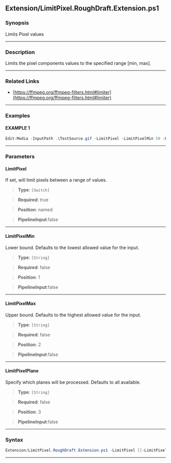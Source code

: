 
Extension/LimitPixel.RoughDraft.Extension.ps1
---------------------------------------------
### Synopsis
Limits Pixel values

---
### Description

Limits the pixel components values to the specified range [min, max].

---
### Related Links
* [https://ffmpeg.org/ffmpeg-filters.html#limiter](https://ffmpeg.org/ffmpeg-filters.html#limiter)



---
### Examples
#### EXAMPLE 1
```PowerShell
Edit-Media -InputPath .\TestSource.gif -LimitPixel -LimitPixelMin 50 -LimitPixelMax 200
```

---
### Parameters
#### **LimitPixel**

If set, will limit pixels between a range of values.



> **Type**: ```[Switch]```

> **Required**: true

> **Position**: named

> **PipelineInput**:false



---
#### **LimitPixelMin**

Lower bound. Defaults to the lowest allowed value for the input.



> **Type**: ```[String]```

> **Required**: false

> **Position**: 1

> **PipelineInput**:false



---
#### **LimitPixelMax**

Upper bound. Defaults to the highest allowed value for the input.



> **Type**: ```[String]```

> **Required**: false

> **Position**: 2

> **PipelineInput**:false



---
#### **LimitPixelPlane**

Specify which planes will be processed. Defaults to all available.



> **Type**: ```[String]```

> **Required**: false

> **Position**: 3

> **PipelineInput**:false



---
### Syntax
```PowerShell
Extension/LimitPixel.RoughDraft.Extension.ps1 -LimitPixel [[-LimitPixelMin] <String>] [[-LimitPixelMax] <String>] [[-LimitPixelPlane] <String>] [<CommonParameters>]
```
---




